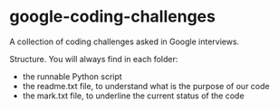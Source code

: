 # google-coding-challenges
A collection of coding challenges asked in Google interviews.

Structure. You will always find in each folder:
- the runnable Python script
- the readme.txt file, to understand what is the purpose of our code
- the mark.txt file, to underline the current status of the code
